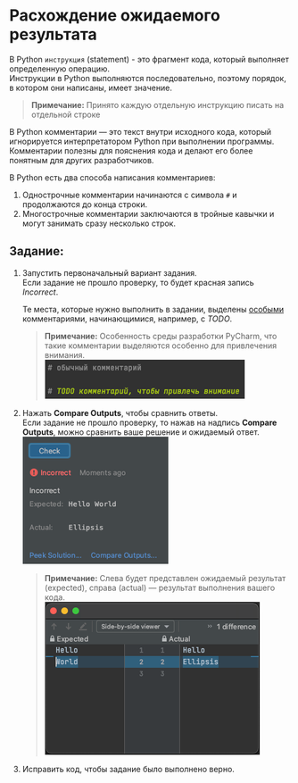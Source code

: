 # Расхождение ожидаемого результата

В Python `инструкция` (statement) - это фрагмент кода, который выполняет определенную операцию.  
Инструкции в Python выполняются последовательно, поэтому порядок, в котором они написаны, имеет значение.  

> **Примечание:** Принято каждую отдельную инструкцию писать на отдельной строке

В Python комментарии — это текст внутри исходного кода, который игнорируется интерпретатором Python при выполнении программы.  
Комментарии полезны для пояснения кода и делают его более понятным для других разработчиков.

В Python есть два способа написания комментариев:
1. Однострочные комментарии начинаются с символа `#` и продолжаются до конца строки. 
2. Многострочные комментарии заключаются в тройные кавычки и могут занимать сразу несколько строк.

## Задание:
1. Запустить первоначальный вариант задания.  
    Если задание не прошло проверку, то будет красная запись _Incorrect_.

    Те места, которые нужно выполнить в задании, выделены [особыми](https://ru.hexlet.io/blog/posts/kak-pravilno-pisat-kommentarii) комментариями, начинающимися, например, с *TODO*.  
    > **Примечание:** Особенность среды разработки PyCharm, что такие комментарии выделяются особенно для привлечения внимания.  
    ![img.png](img.png)

2. Нажать **Compare Outputs**, чтобы сравнить ответы.  
    Если задание не прошло проверку, то нажав на надпись **Compare Outputs**, 
    можно сравнить ваше решение и ожидаемый ответ.  
    ![img_1.png](img_1.png)  

    > **Примечание:** Слева будет представлен ожидаемый результат (expected), справа (actual) — результат выполнения вашего кода.  
    ![img_2.png](img_2.png)



3. Исправить код, чтобы задание было выполнено верно.
